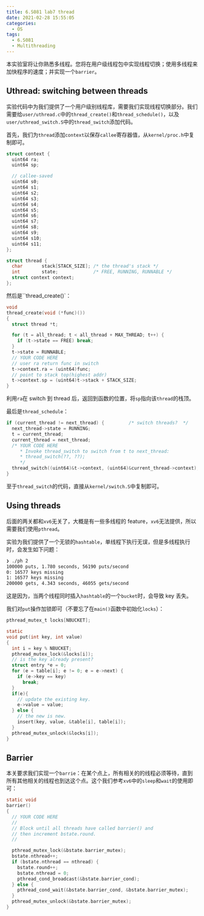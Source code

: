 ```yaml
---
title: 6.S081 lab7 thread
date: 2021-02-28 15:55:05
categories:
  - OS
tags:
  - 6.S081
  - Multithreading
---
```


本实验室将让你熟悉多线程。您将在用户级线程包中实现线程切换；使用多线程来加快程序的速度；并实现一个`barrier`。

<!-- more -->

## Uthread: switching between threads

实验代码中为我们提供了一个用户级别线程库，需要我们实现线程切换部分。我们需要给`user/uthread.c`中的`thread_create()`和`thread_schedule()`，以及`user/uthread_switch.S`中的`thread_switch`添加代码。

首先，我们为`thread`添加`context`以保存`callee`寄存器值，从`kernel/proc.h`中复制即可。

```c
struct context {
  uint64 ra;
  uint64 sp;

  // callee-saved
  uint64 s0;
  uint64 s1;
  uint64 s2;
  uint64 s3;
  uint64 s4;
  uint64 s5;
  uint64 s6;
  uint64 s7;
  uint64 s8;
  uint64 s9;
  uint64 s10;
  uint64 s11;
};

struct thread {
  char       stack[STACK_SIZE]; /* the thread's stack */
  int        state;             /* FREE, RUNNING, RUNNABLE */
  struct context context;
};
```

然后是``thread_create()`：

```c
void
thread_create(void (*func)())
{
  struct thread *t;

  for (t = all_thread; t < all_thread + MAX_THREAD; t++) {
    if (t->state == FREE) break;
  }
  t->state = RUNNABLE;
  // YOUR CODE HERE
  // user ra return func in switch
  t->context.ra = (uint64)func;
  // point to stack top(highest addr)
  t->context.sp = (uint64)t->stack + STACK_SIZE;
}
```

利用`ra`在 switch 到 thread 后，返回到函数的位置，将`sp`指向该`thread`的栈顶。

最后是`thread_schedule`：

```c
if (current_thread != next_thread) {         /* switch threads?  */
  next_thread->state = RUNNING;
  t = current_thread;
  current_thread = next_thread;
  /* YOUR CODE HERE
     * Invoke thread_switch to switch from t to next_thread:
     * thread_switch(??, ??);
     */
  thread_switch((uint64)&t->context, (uint64)&current_thread->context);
}
```

至于`thread_switch`的代码，直接从`kernel/switch.S`中复制即可。

## Using threads

后面的两关都和`xv6`无关了，大概是有一些多线程的 feature，`xv6`无法提供，所以需要我们使用`pthread`。

实验为我们提供了一个无锁的`hashtable`，单线程下执行无误，但是多线程执行时，会发生如下问题：

```bash
❯ ./ph 2
100000 puts, 1.780 seconds, 56190 puts/second
0: 16577 keys missing
1: 16577 keys missing
200000 gets, 4.343 seconds, 46055 gets/second
```

这是因为，当两个线程同时插入`hashtable`的一个`bucket`时，会导致 key 丢失。

我们对`put`操作加锁即可（不要忘了在`main()`函数中初始化`locks`）：

```c
pthread_mutex_t locks[NBUCKET];

static
void put(int key, int value)
{
  int i = key % NBUCKET;
  pthread_mutex_lock(&locks[i]);
  // is the key already present?
  struct entry *e = 0;
  for (e = table[i]; e != 0; e = e->next) {
    if (e->key == key)
      break;
  }
  if(e){
    // update the existing key.
    e->value = value;
  } else {
    // the new is new.
    insert(key, value, &table[i], table[i]);
  }
  pthread_mutex_unlock(&locks[i]);
}
```

## Barrier

本关要求我们实现一个`barrie`：在某个点上，所有相关的的线程必须等待，直到所有其他相关的线程也到达这个点。这个我们参考`xv6`中的`sleep`和`wait`的使用即可：

```c
static void
barrier()
{
  // YOUR CODE HERE
  //
  // Block until all threads have called barrier() and
  // then increment bstate.round.
  //

  pthread_mutex_lock(&bstate.barrier_mutex);
  bstate.nthread++;
  if (bstate.nthread == nthread) {
    bstate.round++;
    bstate.nthread = 0;
    pthread_cond_broadcast(&bstate.barrier_cond);
  } else {
    pthread_cond_wait(&bstate.barrier_cond, &bstate.barrier_mutex);
  }
  pthread_mutex_unlock(&bstate.barrier_mutex);
}
```
